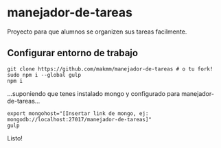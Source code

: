 # manejador-de-tareas
Proyecto para que alumnos se organizen sus tareas facilmente.

## Configurar entorno de trabajo
```
git clone https://github.com/makmm/manejador-de-tareas # o tu fork!
sudo npm i --global gulp
npm i
```
...suponiendo que tenes instalado mongo y configurado para manejador-de-tareas...
```
export mongohost="[Insertar link de mongo, ej: mongodb://localhost:27017/manejador-de-tareas]"
gulp
```
Listo!
